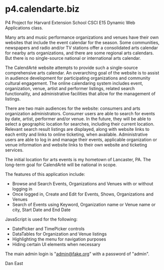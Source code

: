p4.calendarte.biz
=================

P4 Project for Harvard Extension School CSCI E15 Dynamic Web Applications class.

Many arts and music performance organizations and venues have their own websites that include the event calendar for the season. Some communities, newspapers and radio and/or TV stations offer a consolidated arts calendar for nearby arts organizations, and there are some regional arts calendars. But there is no single-source national or international arts calendar.

The CalendArté website attempts to provide such a single-source comprehensive arts calendar. An overarching goal of the website is to assist in audience development for participating organizations and community cultural engagement. The online calendaring system includes event, organization, venue, artist and performer listings, related search functionality, and administrative facilities that allow for the management of listings.

There are two main audiences for the website: consumers and arts organization administrators. Consumer users are able to search for events by date, artist, performer and/or venue. In the future, they will be able to select a geographic location for searches, including their current location. Relevant search result listings are displayed, along with website links to each entity and links to online ticketing, when available. Administrative users are able to log in and manage their events, applicable organization or venue information and website links to their own website and ticketing services.

The initial location for arts events is my hometown of Lancaster, PA. The long-term goal for CalendArté will be national in scope.

The features of this application include:
* Browse and Search Events, Organizations and Venues with or without logging in
* Once logged in, Create and Edit for Events, Shows, Organizations and Venues
* Search of Events using Keyword, Organization name or Venue name or city, Start Date and End Date

JavaScript is used for the following:
* DatePicker and TimePicker controls
* DataTables for Organization and Venue listings
* Highlighting the menu for navigation purposes
* Hiding certain UI elements when necessary

The main admin login is "admin@fake.org" with a password of "admin".

Dan East

